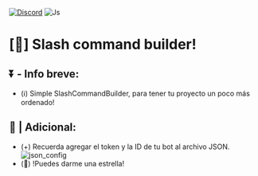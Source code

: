 [![Discord](https://img.shields.io/badge/Discord-5865F2?style=for-the-badge&logo=discord&logoColor=white)](https://discord.gg/hwRTryRe7P)
![Js](https://img.shields.io/badge/JavaScript-323330?style=for-the-badge&logo=javascript&logoColor=F7DF1E)
# [👀] Slash command builder!
## ⏬️ - Info breve:
- (ℹ️) Simple SlashCommandBuilder, para tener tu proyecto un poco más ordenado!
## 🧐 | Adicional:
- (+) Recuerda agregar el token y la ID de tu bot al archivo JSON.
![json_config](https://media.discordapp.net/attachments/1037465884769386538/1075152540221591632/Screenshot_20230214-173201_Chrome.jpg)
- (🌟) !Puedes darme una estrella!
